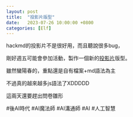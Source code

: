 ```yaml
---
layout: post
title:  "投影片版型"
date:   2023-07-26 10:00:00 +0800
categories: [Elf]
---
```


hackmd的投影片不是很好用，而且聽說很多bug，

剛好週五可能會參加活動，製作一個新的[投影片](https://lattice.posetmage.com/Lecture/AI%E6%BA%9D%E9%80%9A%E5%B8%AB/AI%20Toolchain)版型。

雖然蠻陽春的，重點還是自有檔案+md語法為主

不過真的越來越多js語法了XDDDDD

這兩天還要趕出問卷雛形

#後AI時代 #AI魔法師 #AI溝通師 #AI #人工智慧